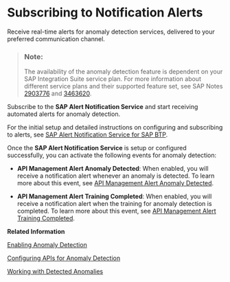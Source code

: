 <!-- loio88e96f47341540c4bbdbf701f5f59b22 -->

# Subscribing to Notification Alerts

Receive real-time alerts for anomaly detection services, delivered to your preferred communication channel.

> ### Note:  
> The availability of the anomaly detection feature is dependent on your SAP Integration Suite service plan. For more information about different service plans and their supported feature set, see SAP Notes [2903776](https://me.sap.com/notes/2903776) and [3463620](https://me.sap.com/notes/3463620).

Subscribe to the **SAP Alert Notification Service** and start receiving automated alerts for anomaly detection.

For the initial setup and detailed instructions on configuring and subscribing to alerts, see [SAP Alert Notification Service for SAP BTP](https://help.sap.com/docs/alert-notification/sap-alert-notification-for-sap-btp/what-is-sap-alert-notification-service-for-sap-btp?version=Cloud).

Once the **SAP Alert Notification Service** is setup or configured successfully, you can activate the following events for anomaly detection:

-   **API Management Alert Anomaly Detected**: When enabled, you will receive a notification alert whenever an anomaly is detected. To learn more about this event, see [API Management Alert Anomaly Detected](https://help.sap.com/docs/alert-notification/sap-alert-notification-for-sap-btp/sap-api-management-alert-anomaly-detected?version=Cloud).

-   **API Management Alert Training Completed**: When enabled, you will receive a notification alert when the training for anomaly detection is completed. To learn more about this event, see [API Management Alert Training Completed](https://help.sap.com/docs/alert-notification/sap-alert-notification-for-sap-btp/sap-api-management-alert-training-completed?version=Cloud).


**Related Information**  


[Enabling Anomaly Detection](enabling-anomaly-detection-98534a0.md "To detect anomalies for API proxy calls, you need to enable the anomaly detection setting.")

[Configuring APIs for Anomaly Detection](configuring-apis-for-anomaly-detection-9e7e5d1.md "View or configure APIs for anomaly detection.")

[Working with Detected Anomalies](working-with-detected-anomalies-1c677b2.md "Access and analyze anomalies in the analytics dashboard. Discover details about the various types of anomalies, evaluate and resolve them.")

